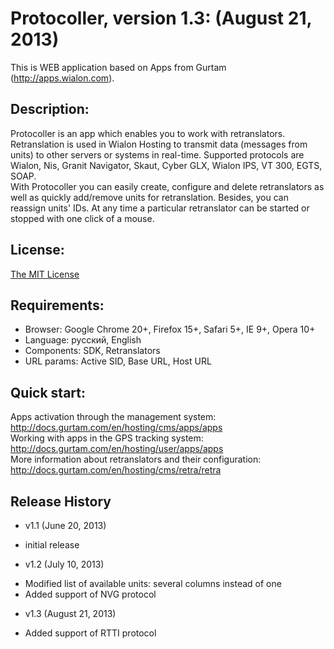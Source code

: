 # Protocoller, version 1.3: (August 21, 2013)
This is WEB application based on Apps from Gurtam (http://apps.wialon.com).

## Description:
Protocoller is an app which enables you to work with retranslators. Retranslation is used in Wialon Hosting to transmit data (messages from units) to other servers or systems in real-time. Supported protocols are Wialon, Nis, Granit Navigator, Skaut, Cyber GLX, Wialon IPS, VT 300, EGTS, SOAP.  
With Protocoller you can easily create, configure and delete retranslators as well as quickly add/remove units for retranslation. Besides, you can reassign units' IDs. At any time a particular retranslator can be started or stopped with one click of a mouse. 

## License:
[The MIT License](../master/LICENSE-MIT)

## Requirements:
 * Browser: Google Chrome 20+, Firefox 15+, Safari 5+, IE 9+, Opera 10+
 * Language: русский, English
 * Components: SDK, Retranslators
 * URL params: Active SID, Base URL, Host URL

## Quick start:
Apps activation through the management system: http://docs.gurtam.com/en/hosting/cms/apps/apps  
Working with apps in the GPS tracking system: http://docs.gurtam.com/en/hosting/user/apps/apps  
More information about retranslators and their configuration: http://docs.gurtam.com/en/hosting/cms/retra/retra

## Release History
 * v1.1 (June 20, 2013)  
- initial release

 * v1.2 (July 10, 2013)  
- Modified list of available units: several columns instead of one
- Added support of NVG protocol

 * v1.3 (August 21, 2013)  
- Added support of RTTI protocol
